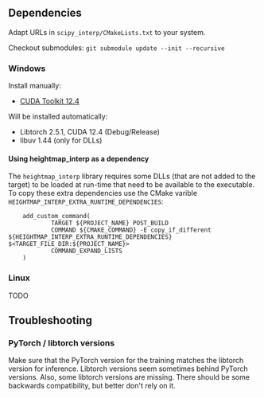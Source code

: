 ## Dependencies

Adapt URLs in `scipy_interp/CMakeLists.txt` to your system.

Checkout submodules: `git submodule update --init --recursive`


### Windows

Install manually:
 - [CUDA Toolkit 12.4](https://developer.nvidia.com/cuda-12-4-1-download-archive)
 
Will be installed automatically:
 - Libtorch 2.5.1, CUDA 12.4 (Debug/Release)
 - libuv 1.44 (only for DLLs)


#### Using heightmap_interp as a dependency

The `heightmap_interp` library requires some DLLs (that are not added to the target) to be loaded at run-time that need to be available to the executable.
To copy these extra dependencies use the CMake varible `HEIGHTMAP_INTERP_EXTRA_RUNTIME_DEPENDENCIES`:

```
	add_custom_command(
			TARGET ${PROJECT_NAME} POST_BUILD
			COMMAND ${CMAKE_COMMAND} -E copy_if_different ${HEIGHTMAP_INTERP_EXTRA_RUNTIME_DEPENDENCIES} $<TARGET_FILE_DIR:${PROJECT_NAME}>
			COMMAND_EXPAND_LISTS
	)
```

### Linux

TODO


## Troubleshooting

### PyTorch / libtorch versions

Make sure that the PyTorch version for the training matches the libtorch version for inference.
Libtorch versions seem sometimes behind PyTorch versions. 
Also, some libtorch versions are missing.
There should be some backwards compatibility, but better don't rely on it.
